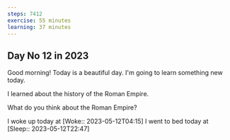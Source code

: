 ```yaml
---
steps: 7412
exercise: 55 minutes
learning: 37 minutes
---
```

## Day No 12 in 2023
Good morning! Today is a beautiful day.
I'm going to learn something new today.

I learned about the history of the Roman Empire.

What do you think about the Roman Empire?

I woke up today at [Woke:: 2023-05-12T04:15]
I went to bed today at [Sleep:: 2023-05-12T22:47]
